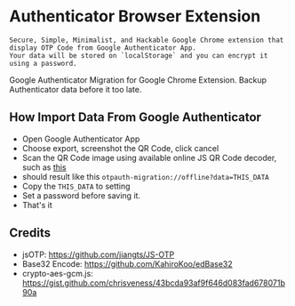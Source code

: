# Authenticator Browser Extension

    Secure, Simple, Minimalist, and Hackable Google Chrome extension that display OTP Code from Google Authenticator App.
    Your data will be stored on `localStorage` and you can encrypt it using a password.

Google Authenticator Migration for Google Chrome Extension.
Backup Authenticator data before it too late.

## How Import Data From Google Authenticator

- Open Google Authenticator App
- Choose export, screenshot the QR Code, click cancel
- Scan the QR Code image using available online JS QR Code decoder, such as [this](https://nimiq.github.io/qr-scanner/demo/)
- should result like this `otpauth-migration://offline?data=THIS_DATA`
- Copy the `THIS_DATA` to setting
- Set a password before saving it.
- That's it

## Credits
- jsOTP: https://github.com/jiangts/JS-OTP
- Base32 Encode: https://github.com/KahiroKoo/edBase32
- crypto-aes-gcm.js: https://gist.github.com/chrisveness/43bcda93af9f646d083fad678071b90a